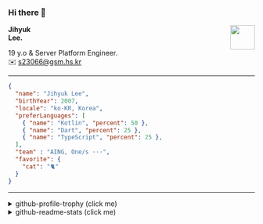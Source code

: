 ### Hi there 👋
<img src="https://github.githubassets.com/images/mona-loading-default.gif" width="50px" align="right">
</a>

**Jihyuk\
Lee.**

19 y.o & Server Platform Engineer.\
✉️ <s23066@gsm.hs.kr>

---

```json
{
  "name": "Jihyuk Lee",
  "birthYear": 2007,
  "locale": "ko-KR, Korea",
  "preferLanguages": [
    { "name": "Kotlin", "percent": 50 },
    { "name": "Dart", "percent": 25 },
    { "name": "TypeScript", "percent": 25 },
  ],
  "team" : "AING, One/s ···",
  "favorite": {
    "cat": "🐈"
  }
}
```
---
<details>
  <summary>github-profile-trophy (click me)</summary>
  
![](https://github-profile-trophy.vercel.app/?username=withJihyuk&row=1&column=8&theme=nord)
  
</details>
<details>
  <summary>github-readme-stats (click me)</summary>
  
<!--START_SECTION:waka-->
![Code Time](http://img.shields.io/badge/Code%20Time-946%20hrs-blue)

![Lines of code](https://img.shields.io/badge/%EC%A0%80%EB%8A%94%20%EC%97%AC%ED%83%9C%EA%B9%8C%EC%A7%80%20-614.2%20thousand%20%EC%A4%84%EC%9D%98%20%EC%BD%94%EB%93%9C%EB%A5%BC%20%EC%9E%91%EC%84%B1%ED%96%88%EC%96%B4%EC%9A%94.-blue)

**저는 아침형 인간이에요. 🐤** 

```text
🌞 아침                     923 commits         █████░░░░░░░░░░░░░░░░░░░░   21.94 % 
🌆 낮　                     1479 commits        █████████░░░░░░░░░░░░░░░░   35.16 % 
🌃 저녁                     1442 commits        █████████░░░░░░░░░░░░░░░░   34.28 % 
🌙 밤　                     362 commits         ██░░░░░░░░░░░░░░░░░░░░░░░   08.61 % 
```


📊 **저는 이번주를 이렇게 시간을 보냈어요.** 

```text
🕑︎ Timezone: Asia/Seoul

💬 프로그래밍 언어들: 
Java                     56 mins             ███████████████████░░░░░░   75.38 % 
Kotlin                   16 mins             █████░░░░░░░░░░░░░░░░░░░░   21.81 % 
YAML                     1 min               █░░░░░░░░░░░░░░░░░░░░░░░░   02.41 % 
Gradle                   0 secs              ░░░░░░░░░░░░░░░░░░░░░░░░░   00.28 % 
textmate                 0 secs              ░░░░░░░░░░░░░░░░░░░░░░░░░   00.07 % 

🔥 에디터들: 
IntelliJ IDEA            1 hr 14 mins        █████████████████████████   100.00 % 

💻 운영 체제들: 
Mac                      1 hr 14 mins        █████████████████████████   100.00 % 
```


 Last Updated on 03/08/2025 18:54:58 UTC
<!--END_SECTION:waka-->

</details>

</div>

